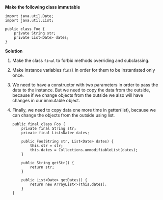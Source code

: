 **Make the following class immutable**

    import java.util.Date;
    import java.util.List;
    
    public class Foo {
        private String str;
        private List<Date> dates;
    }

**Solution**

 1. Make the class `final` to forbid methods overriding and subclassing.
 2. Make instance variables `final` in order for them to be instantiated only once.
 3. We need to have a constructor with two parameters in order to pass the data to the instance. But we need to copy the data from the outside, because if we change objects from the outside we also will have changes in our immutable object.
 4. Finally, we need to copy data one more time in getter(list), because we can change the objects from the outside using list.

		public final class Foo {
		    private final String str;
		    private final List<Date> dates;

			public Foo(String str, List<Date> dates) {
			    this.str = str;
			    this.dates = Collections.unmodifiableList(dates);
			}

			public String getStr() {
			    return str;
			}

			public List<Date> getDates() {
			    return new ArrayList<>(this.dates);
			}
		}
